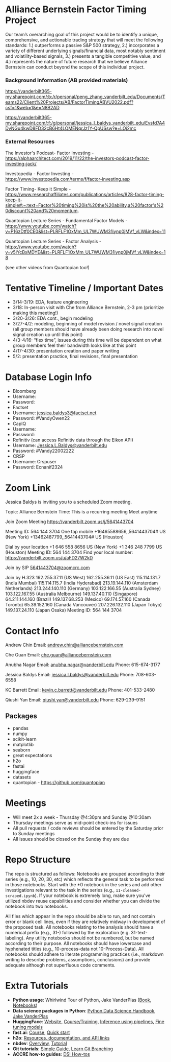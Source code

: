 # Alliance Bernstein Factor Timing Project
Our team’s overarching goal of this project would be to identify a unique, comprehensive, and actionable trading strategy that will meet the following standards: 1.) outperforms a passive S&P 500 strategy, 2.) incorporates a variety of different underlying signals/financial data, most notably sentiment and volatility-based signals, 3.) presents a tangible competitive value, and 4.) represents the nature of future research that we believe Alliance Bernstein can conduct beyond the scope of this individual project.

### Background Information (AB provided materials)
https://vanderbilt365-my.sharepoint.com/:b:/r/personal/peng_zhang_vanderbilt_edu/Documents/Teams22/Client%20Projects/AB/FactorTimingABVU2022.pdf?csf=1&web=1&e=N8B2AD

https://vanderbilt365-my.sharepoint.com/:f:/g/personal/jessica_l_baldys_vanderbilt_edu/Evsfd7A4DvNGu4kwD8FD32cB6Ht4LOMENqrJz1Y-QpUSsw?e=LOj2mc

### External Resources
The Investor's Podcast- Factor Investing - https://alphaarchitect.com/2019/11/22/the-investors-podcast-factor-investing-jack/

Investopedia - Factor Investing - https://www.investopedia.com/terms/f/factor-investing.asp

Factor Timing- Keep it Simple - https://www.researchaffiliates.com/publications/articles/828-factor-timing-keep-it-simple#:~:text=Factor%20timing%20is%20the%20ability,a%20factor's%20discount%20and%20momentum.

Quantopian Lecture Series - Fundamental Factor Models - https://www.youtube.com/watch?v=P16zDtf0CE0&list=PLRFLF1OxMm_UL7WUWM31iynp0jMVf_vLW&index=11

Quantopian Lecture Series - Factor Analysis - https://www.youtube.com/watch?v=v5IYcBxMDYE&list=PLRFLF1OxMm_UL7WUWM31iynp0jMVf_vLW&index=18

(see other videos from Quantopian too!)

# Tentative Timeline / Important Dates
-	3/14-3/19: EDA, feature engineering
-	3/18: In-person visit with Che from Alliance Bernstein, 2-3 pm (prioritize making this meeting!)
-	3/20-3/26: EDA cont., begin modeling
-	3/27-4/2: modeling, beginning of model revision / novel signal creation (all group members should have already been doing research into novel signal creation up until this point)
-	4/3-4/16: “flex time”, issues during this time will be dependent on what group members feel their bandwidth looks like at this point
-	4/17-4/30: presentation creation and paper writing
-	5/2: presentation practice, final revisions, final presentation

# Database Login Info

- Bloomberg
-   Username:
-   Password:
- Factset
-   Username: jessica.baldys3@factset.net
-   Password: #VandyOwen22
- CapIQ
-   Username:
-   Password:
- Refinitiv (can access Refinitiv data through the Eikon API)
-   Username: Jessica.L.Baldys@vanderbilt.edu
-   Password: #Vandy22002222
- CRSP
-   Username: Crspuser
-   Password: Ecnanif2324

# Zoom Link
Jessica Baldys is inviting you to a scheduled Zoom meeting.

Topic: Alliance Bernstein
Time: This is a recurring meeting Meet anytime

Join Zoom Meeting
https://vanderbilt.zoom.us/j/5641443704

Meeting ID: 564 144 3704
One tap mobile
+16465588656,,5641443704# US (New York)
+13462487799,,5641443704# US (Houston)

Dial by your location
        +1 646 558 8656 US (New York)
        +1 346 248 7799 US (Houston)
Meeting ID: 564 144 3704
Find your local number: https://vanderbilt.zoom.us/u/aFD27W2kD

Join by SIP
5641443704@zoomcrc.com

Join by H.323
162.255.37.11 (US West)
162.255.36.11 (US East)
115.114.131.7 (India Mumbai)
115.114.115.7 (India Hyderabad)
213.19.144.110 (Amsterdam Netherlands)
213.244.140.110 (Germany)
103.122.166.55 (Australia Sydney)
103.122.167.55 (Australia Melbourne)
149.137.40.110 (Singapore)
64.211.144.160 (Brazil)
149.137.68.253 (Mexico)
69.174.57.160 (Canada Toronto)
65.39.152.160 (Canada Vancouver)
207.226.132.110 (Japan Tokyo)
149.137.24.110 (Japan Osaka)
Meeting ID: 564 144 3704

# Contact Info

Andrew Chin Email: andrew.chin@alliancebernstein.com

Che Guan Email: che.guan@alliancebernstein.com

Anubha Nagar Email: anubha.nagar@vanderbilt.edu Phone: 615-674-3177

Jessica Baldys Email: jessica.l.baldys@vanderbilt.edu Phone: 708-603-6558

KC Barrett Email: kevin.c.barrett@vanderbilt.edu Phone: 401-533-2480

Qiushi Yan Email: qiushi.yan@vanderbilt.edu Phone: 629-239-9151

## Packages

* pandas
* numpy
* scikit-learn
* matplotlib
* seaborn
* great expectations
* h2o
* fastai
* huggingface
* datasets
* quantopian - https://github.com/quantopian

# Meetings

- Will meet 2x a week - Thursday @4:30pm and Sunday @10:30am
- Thursday meetings serve as mid-point check-ins for issues
- All pull requests / code reviews should be entered by the Saturday prior to Sunday meetings
- All issues should be closed on the Sunday they are due


# Repo Structure 

The repo is structured as follows: Notebooks are grouped according to their series (e.g., 10, 20, 30, etc) which reflects the general task to be performed in those notebooks.  Start with the *0 notebook in the series and add other investigations relevant to the task in the series (e.g., `11-cleaned-scraped.ipynb`).  If your notebook is extremely long, make sure you've utilized nbdev reuse capabilities and consider whether you can divide the notebook into two notebooks.

All files which appear in the repo should be able to run, and not contain error or blank cell lines, even if they are relatively midway in development of the proposed task. All notebooks relating to the analysis should have a numerical prefix (e.g., 31-) followed by the exploration (e.g. 31-text-labeling). Any utility notebooks should not be numbered, but be named according to their purpose. All notebooks should have lowercase and hyphenated titles (e.g., 10-process-data not 10-Process-Data). All notebooks should adhere to literate programming practices (i.e., markdown writing to describe problems, assumptions, conclusions) and provide adequate although not superfluous code comments.

# Extra Tutorials
* **Python usage**: Whirlwind Tour of Python, Jake VanderPlas ([Book](https://learning.oreilly.com/library/view/a-whirlwind-tour/9781492037859/), [Notebooks](https://github.com/jakevdp/WhirlwindTourOfPython))
* **Data science packages in Python**: [Python Data Science Handbook, Jake VanderPlas](https://jakevdp.github.io/PythonDataScienceHandbook/) 
* **HuggingFace**: [Website](https://huggingface.co/transformers/index.html), [Course/Training](https://huggingface.co/course/chapter1), [Inference using pipelines](https://huggingface.co/transformers/task_summary.html), [Fine tuning models](https://huggingface.co/transformers/training.html)
* **fast.ai**: [Course](https://course.fast.ai/), [Quick start](https://docs.fast.ai/quick_start.html)
* **h2o**: [Resources, documentation, and API links](https://docs.h2o.ai/#h2o)
* **nbdev**: [Overview](https://nbdev.fast.ai/), [Tutorial](https://nbdev.fast.ai/tutorial.html)
* **Git tutorials**: [Simple Guide](https://rogerdudler.github.io/git-guide/), [Learn Git Branching](https://learngitbranching.js.org/?locale=en_US)
* **ACCRE how-to guides**: [DSI How-tos](https://github.com/vanderbilt-data-science/how-tos)  
